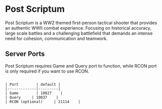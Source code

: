 # Post Scriptum

Post Scriptum is a WW2 themed first-person tactical shooter that provides an authentic WWII combat experience. Focusing on historical accuracy, large scale battles and a challenging battlefield that demands an intense need for cohesion, communication and teamwork.

## Server Ports

Post Scriptum requires Game and Query port to function, while RCON port is only required if you want to use RCON.


```

| Port        | default |
|-------------|---------|
| Game        | 10027    |
| Query     | 10037    |
| RCON (optional)     | 21114    |
